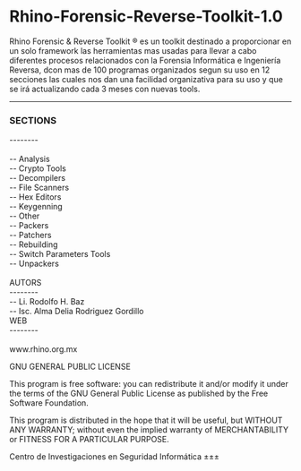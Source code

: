 # Rhino-Forensic-Reverse-Toolkit-1.0
Rhino Forensic &amp; Reverse Toolkit ® es un toolkit destinado a proporcionar en un solo framework las herramientas mas usadas para llevar a cabo diferentes procesos relacionados con la Forensia Informática e Ingeniería Reversa, dcon mas de 100 programas organizados segun su uso en 12 secciones las cuales nos dan una facilidad organizativa para su uso y que se irá actualizando cada 3 meses con nuevas tools.

--------
<H3>SECTIONS</H3>
--------<br><br>
-- Analysis<br>
-- Crypto Tools<br>
-- Decompilers<br>
-- File Scanners<br>
-- Hex Editors<br>
-- Keygenning<br>
-- Other<br>
-- Packers<br>
-- Patchers<br>
-- Rebuilding<br>
-- Switch Parameters Tools<br>
-- Unpackers<br><BR>
AUTORS<br>
--------<br>                            
-- Li. Rodolfo H. Baz<br>
-- Isc. Alma Delia Rodriguez Gordillo <br>
WEB<br>
--------<br><br> 
www.rhino.org.mx

GNU GENERAL PUBLIC LICENSE

This program is free software: you can redistribute it and/or modify it under the terms of the GNU General Public License as published by the Free Software Foundation.

This program is distributed in the hope that it will be useful, but WITHOUT ANY WARRANTY; without even the implied warranty of MERCHANTABILITY or FITNESS FOR A PARTICULAR PURPOSE.  

Centro de Investigaciones en Seguridad Informática ±±±
